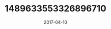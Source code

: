 ---
title: "1489633553326896710"
image: "2017-04-10 14.22.59 1489633553326896710_46248401"
date: "2017-04-10"
type: "photo"
---
